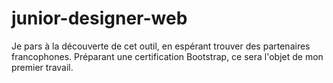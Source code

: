 # junior-designer-web
Je pars à la découverte de cet outil, en espérant trouver des partenaires francophones. 
Préparant une certification Bootstrap, ce sera l'objet de mon premier travail.
